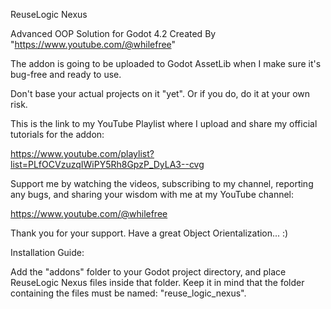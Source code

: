 ReuseLogic Nexus

Advanced OOP Solution for Godot 4.2 Created By "https://www.youtube.com/@whilefree"

The addon is going to be uploaded to Godot AssetLib when I make sure it's bug-free and ready to use.

Don't base your actual projects on it "yet". Or if you do, do it at your own risk.

This is the link to my YouTube Playlist where I upload and share my official tutorials for the addon:

https://www.youtube.com/playlist?list=PLfOCVzuzqIWiPY5Rh8GpzP_DyLA3--cvg

Support me by watching the videos, subscribing to my channel, reporting any bugs, and sharing your wisdom with me at my YouTube channel:

https://www.youtube.com/@whilefree

Thank you for your support. Have a great Object Orientalization... :)

Installation Guide:

Add the "addons" folder to your Godot project directory, and place ReuseLogic Nexus files inside that folder. Keep it in mind that the folder containing the files must be named: "reuse_logic_nexus".
